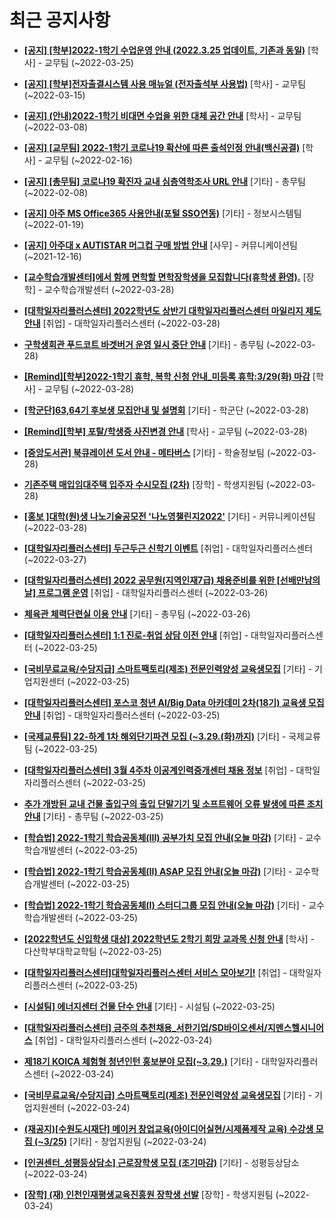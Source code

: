 # 최근 공지사항

* **[[공지] [학부]2022-1학기 수업운영 안내 (2022.3.25 업데이트, 기존과 동일)](http://ajou.ac.kr/kr/ajou/notice.do?mode=view&amp;articleNo=193066&amp;article.offset=0&amp;articleLimit=30)**
 [학사] - 교무팀 (~2022-03-25)

* **[[공지] [학부]전자출결시스템 사용 매뉴얼 (전자출석부 사용법)](http://ajou.ac.kr/kr/ajou/notice.do?mode=view&amp;articleNo=192571&amp;article.offset=0&amp;articleLimit=30)**
 [학사] - 교무팀 (~2022-03-15)

* **[[공지] (안내)2022-1학기 비대면 수업을 위한 대체 공간 안내](http://ajou.ac.kr/kr/ajou/notice.do?mode=view&amp;articleNo=181898&amp;article.offset=0&amp;articleLimit=30)**
 [학사] - 교무팀 (~2022-03-08)

* **[[공지] [교무팀] 2022-1학기 코로나19 확산에 따른 출석인정 안내(백신공결)](http://ajou.ac.kr/kr/ajou/notice.do?mode=view&amp;articleNo=180913&amp;article.offset=0&amp;articleLimit=30)**
 [학사] - 교무팀 (~2022-02-16)

* **[[공지] [총무팀] 코로나19 확진자 교내 심층역학조사 URL 안내](http://ajou.ac.kr/kr/ajou/notice.do?mode=view&amp;articleNo=180493&amp;article.offset=0&amp;articleLimit=30)**
 [기타] - 총무팀 (~2022-02-08)

* **[[공지] 아주 MS Office365 사용안내(포털 SSO연동)](http://ajou.ac.kr/kr/ajou/notice.do?mode=view&amp;articleNo=179802&amp;article.offset=0&amp;articleLimit=30)**
 [기타] - 정보시스템팀 (~2022-01-19)

* **[[공지] 아주대 x AUTISTAR 머그컵 구매 방법 안내](http://ajou.ac.kr/kr/ajou/notice.do?mode=view&amp;articleNo=147976&amp;article.offset=0&amp;articleLimit=30)**
 [사무] - 커뮤니케이션팀 (~2021-12-16)

* **[[교수학습개발센터]에서 함께 면학할 면학장학생을 모집합니다(휴학생 환영).](http://ajou.ac.kr/kr/ajou/notice.do?mode=view&amp;articleNo=193184&amp;article.offset=0&amp;articleLimit=30)**
 [장학] - 교수학습개발센터 (~2022-03-28)

* **[[대학일자리플러스센터] 2022학년도 상반기 대학일자리플러스센터 마일리지 제도 안내](http://ajou.ac.kr/kr/ajou/notice.do?mode=view&amp;articleNo=193177&amp;article.offset=0&amp;articleLimit=30)**
 [취업] - 대학일자리플러스센터 (~2022-03-28)

* **[구학생회관 푸드코트 바겟버거 운영 일시 중단 안내](http://ajou.ac.kr/kr/ajou/notice.do?mode=view&amp;articleNo=193173&amp;article.offset=0&amp;articleLimit=30)**
 [기타] - 총무팀 (~2022-03-28)

* **[[Remind][학부]2022-1학기 휴학, 복학 신청 안내_미등록 휴학:3/29(화) 마감](http://ajou.ac.kr/kr/ajou/notice.do?mode=view&amp;articleNo=193171&amp;article.offset=0&amp;articleLimit=30)**
 [학사] - 교무팀 (~2022-03-28)

* **[[학군단]63,64기 후보생 모집안내 및 설명회](http://ajou.ac.kr/kr/ajou/notice.do?mode=view&amp;articleNo=193170&amp;article.offset=0&amp;articleLimit=30)**
 [기타] - 학군단 (~2022-03-28)

* **[[Remind][학부] 포탈/학생증 사진변경 안내](http://ajou.ac.kr/kr/ajou/notice.do?mode=view&amp;articleNo=193168&amp;article.offset=0&amp;articleLimit=30)**
 [학사] - 교무팀 (~2022-03-28)

* **[[중앙도서관] 북큐레이션 도서 안내 - 메타버스](http://ajou.ac.kr/kr/ajou/notice.do?mode=view&amp;articleNo=193166&amp;article.offset=0&amp;articleLimit=30)**
 [기타] - 학술정보팀 (~2022-03-28)

* **[기존주택 매입임대주택 입주자 수시모집 (2차)](http://ajou.ac.kr/kr/ajou/notice.do?mode=view&amp;articleNo=193163&amp;article.offset=0&amp;articleLimit=30)**
 [장학] - 학생지원팀 (~2022-03-28)

* **[[홍보 ]대학(원)생 나노기술공모전 &#x27;나노영챌린지2022&#x27;](http://ajou.ac.kr/kr/ajou/notice.do?mode=view&amp;articleNo=193160&amp;article.offset=0&amp;articleLimit=30)**
 [기타] - 커뮤니케이션팀 (~2022-03-28)

* **[[대학일자리플러스센터] 두근두근 신학기 이벤트](http://ajou.ac.kr/kr/ajou/notice.do?mode=view&amp;articleNo=193152&amp;article.offset=0&amp;articleLimit=30)**
 [취업] - 대학일자리플러스센터 (~2022-03-27)

* **[[대학일자리플러스센터] 2022 공무원(지역인재7급) 채용준비를 위한 [선배만남의 날] 프로그램 운영](http://ajou.ac.kr/kr/ajou/notice.do?mode=view&amp;articleNo=193148&amp;article.offset=0&amp;articleLimit=30)**
 [취업] - 대학일자리플러스센터 (~2022-03-26)

* **[체육관 체력단련실 이용 안내](http://ajou.ac.kr/kr/ajou/notice.do?mode=view&amp;articleNo=193146&amp;article.offset=0&amp;articleLimit=30)**
 [기타] - 총무팀 (~2022-03-26)

* **[[대학일자리플러스센터] 1:1 진로-취업 상담 이전 안내](http://ajou.ac.kr/kr/ajou/notice.do?mode=view&amp;articleNo=193137&amp;article.offset=0&amp;articleLimit=30)**
 [취업] - 대학일자리플러스센터 (~2022-03-25)

* **[[국비무료교육/수당지급] 스마트팩토리(제조) 전문인력양성 교육생모집](http://ajou.ac.kr/kr/ajou/notice.do?mode=view&amp;articleNo=193132&amp;article.offset=0&amp;articleLimit=30)**
 [기타] - 기업지원센터 (~2022-03-25)

* **[[대학일자리플러스센터] 포스코 청년 AI/Big Data 아카데미 2차(18기) 교육생 모집 안내](http://ajou.ac.kr/kr/ajou/notice.do?mode=view&amp;articleNo=193123&amp;article.offset=0&amp;articleLimit=30)**
 [취업] - 대학일자리플러스센터 (~2022-03-25)

* **[[국제교류팀] 22-하계 1차 해외단기파견 모집 (~3.29.(화)까지)](http://ajou.ac.kr/kr/ajou/notice.do?mode=view&amp;articleNo=193103&amp;article.offset=0&amp;articleLimit=30)**
 [기타] - 국제교류팀 (~2022-03-25)

* **[[대학일자리플러스센터] 3월 4주차 이공계인력중개센터 채용 정보](http://ajou.ac.kr/kr/ajou/notice.do?mode=view&amp;articleNo=193101&amp;article.offset=0&amp;articleLimit=30)**
 [취업] - 대학일자리플러스센터 (~2022-03-25)

* **[추가 개방된 교내 건물 출입구의 출입 단말기기 및 소프트웨어 오류 발생에 따른 조치 안내](http://ajou.ac.kr/kr/ajou/notice.do?mode=view&amp;articleNo=193094&amp;article.offset=0&amp;articleLimit=30)**
 [기타] - 총무팀 (~2022-03-25)

* **[[학습법] 2022-1학기 학습공동체(III) 공부가치 모집 안내(오늘 마감)](http://ajou.ac.kr/kr/ajou/notice.do?mode=view&amp;articleNo=193085&amp;article.offset=0&amp;articleLimit=30)**
 [기타] - 교수학습개발센터 (~2022-03-25)

* **[[학습법] 2022-1학기 학습공동체(II) ASAP 모집 안내(오늘 마감)](http://ajou.ac.kr/kr/ajou/notice.do?mode=view&amp;articleNo=193084&amp;article.offset=0&amp;articleLimit=30)**
 [기타] - 교수학습개발센터 (~2022-03-25)

* **[[학습법] 2022-1학기 학습공동체(I) 스터디그룹 모집 안내(오늘 마감)](http://ajou.ac.kr/kr/ajou/notice.do?mode=view&amp;articleNo=193082&amp;article.offset=0&amp;articleLimit=30)**
 [기타] - 교수학습개발센터 (~2022-03-25)

* **[[2022학년도 신입학생 대상] 2022학년도 2학기 희망 교과목 신청 안내](http://ajou.ac.kr/kr/ajou/notice.do?mode=view&amp;articleNo=193081&amp;article.offset=0&amp;articleLimit=30)**
 [학사] - 다산학부대학교학팀 (~2022-03-25)

* **[[대학일자리플러스센터]대학일자리플러스센터 서비스 모아보기!](http://ajou.ac.kr/kr/ajou/notice.do?mode=view&amp;articleNo=193072&amp;article.offset=0&amp;articleLimit=30)**
 [취업] - 대학일자리플러스센터 (~2022-03-25)

* **[[시설팀] 에너지센터 건물 단수 안내](http://ajou.ac.kr/kr/ajou/notice.do?mode=view&amp;articleNo=193070&amp;article.offset=0&amp;articleLimit=30)**
 [기타] - 시설팀 (~2022-03-25)

* **[[대학일자리플러스센터] 금주의 추천채용_서한기업/SD바이오센서/지멘스헬시니어스](http://ajou.ac.kr/kr/ajou/notice.do?mode=view&amp;articleNo=193065&amp;article.offset=0&amp;articleLimit=30)**
 [취업] - 대학일자리플러스센터 (~2022-03-24)

* **[제18기 KOICA 체험형 청년인턴 홍보분야 모집(~3.29.)](http://ajou.ac.kr/kr/ajou/notice.do?mode=view&amp;articleNo=193064&amp;article.offset=0&amp;articleLimit=30)**
 [기타] - 대학일자리플러스센터 (~2022-03-24)

* **[[국비무료교육/수당지급] 스마트팩토리(제조) 전문인력양성 교육생모집](http://ajou.ac.kr/kr/ajou/notice.do?mode=view&amp;articleNo=193063&amp;article.offset=0&amp;articleLimit=30)**
 [기타] - 기업지원센터 (~2022-03-24)

* **[(재공지)[수원도시재단] 메이커 창업교육(아이디어실현/시제품제작 교육) 수강생 모집 (~3/25)](http://ajou.ac.kr/kr/ajou/notice.do?mode=view&amp;articleNo=193060&amp;article.offset=0&amp;articleLimit=30)**
 [기타] - 창업지원팀 (~2022-03-24)

* **[[인권센터_성평등상담소] 근로장학생 모집 (조기마감)](http://ajou.ac.kr/kr/ajou/notice.do?mode=view&amp;articleNo=193043&amp;article.offset=0&amp;articleLimit=30)**
 [기타] - 성평등상담소 (~2022-03-24)

* **[[장학] (재) 인천인재평생교육진흥원 장학생 선발](http://ajou.ac.kr/kr/ajou/notice.do?mode=view&amp;articleNo=193041&amp;article.offset=0&amp;articleLimit=30)**
 [장학] - 학생지원팀 (~2022-03-24)
